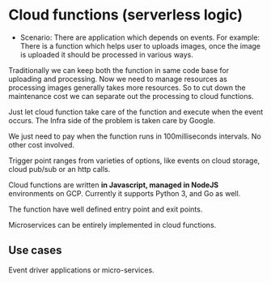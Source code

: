 # Cloud functions (serverless logic)

- Scenario: There are application which depends on events. For example: There is a function which helps user to uploads images, once the image is uploaded it should be processed in various ways.

Traditionally we can keep both the function in same code base for uploading and processing. Now we need to manage resources as processing images generally takes more resources. So to cut down the maintenance cost we can separate out the processing to cloud functions.

Just let cloud function take care of the function and execute when the event occurs. The Infra side of the problem is taken care by Google.

We just need to pay when the function runs in 100milliseconds intervals. No other cost involved.

Trigger point ranges from varieties of options, like events on cloud storage, cloud pub/sub or an http calls.

Cloud functions are written **in Javascript, managed in NodeJS** environments on GCP. Currently it supports Python 3, and Go as well.

The function have well defined entry point and exit points.

Microservices can be entirely implemented in cloud functions.

## Use cases

Event driver applications or micro-services.
